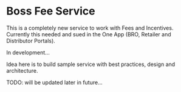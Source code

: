 # Boss Fee Service

This is a completely new service to work with Fees and Incentives. Currently this needed and sued in the One App (BRO, Retailer and Distributor Portals).

In development...

Idea here is to build sample service with best practices, design and architecture.

TODO: will be updated later in future...
